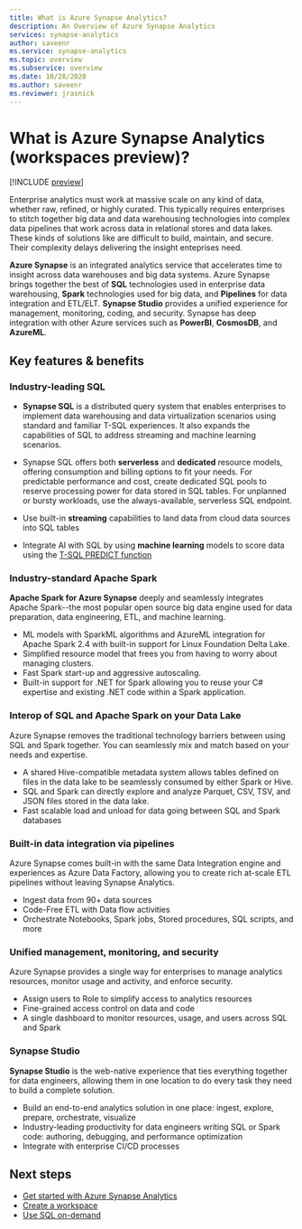 ```yaml
---
title: What is Azure Synapse Analytics? 
description: An Overview of Azure Synapse Analytics 
services: synapse-analytics 
author: saveenr 
ms.service: synapse-analytics 
ms.topic: overview 
ms.subservice: overview
ms.date: 10/28/2020 
ms.author: saveenr 
ms.reviewer: jrasnick
---
```


# What is Azure Synapse Analytics (workspaces preview)?

[!INCLUDE [preview](includes/note-preview.md)]

Enterprise analytics must work at massive scale on any kind of data, whether raw, refined, or highly curated. This typically requires enterprises to stitch together big data and data warehousing technologies into complex data pipelines that work across data in relational stores and data lakes. These kinds of solutions like are difficult to build, maintain, and secure. Their complexity delays delivering the insight enteprises need.

**Azure Synapse** is an integrated analytics service that accelerates time to insight across data warehouses and big data systems. Azure Synapse brings together the best of **SQL** technologies used in enterprise data warehousing, **Spark** technologies used for big data, and **Pipelines** for data integration and ETL/ELT. **Synapse Studio** provides a unified experience for management, monitoring, coding, and security. Synapse has deep integration with other Azure services such as **PowerBI**, **CosmosDB**, and **AzureML**.

## Key features & benefits

### Industry-leading SQL

* **Synapse SQL** is a distributed query system that enables enterprises to implement data warehousing and data virtualization 
scenarios using standard and familiar T-SQL experiences. It also expands the capabilities of SQL to address streaming and machine learning scenarios.

* Synapse SQL offers both **serverless** and **dedicated** resource models, offering consumption and billing options to fit your needs. For predictable performance and cost, create dedicated SQL pools to reserve processing power for data stored in SQL tables. For unplanned or bursty workloads, use the always-available, serverless SQL endpoint.
* Use built-in **streaming** capabilities to land data from cloud data sources into SQL tables
* Integrate AI with SQL by using **machine learning** models to score data using the [T-SQL PREDICT function](https://docs.microsoft.com/sql/t-sql/queries/predict-transact-sql?view=azure-sqldw-latest)

### Industry-standard Apache Spark

**Apache Spark for Azure Synapse** deeply and seamlessly integrates Apache Spark--the most popular open source big data engine used for data preparation, data engineering, ETL, and machine learning.

* ML models with SparkML algorithms and AzureML integration for Apache Spark 2.4 with built-in support for Linux Foundation Delta Lake.
* Simplified resource model that frees you from having to worry about managing clusters.
* Fast Spark start-up and aggressive autoscaling.
* Built-in support for .NET for Spark allowing you to reuse your C# expertise and existing .NET code within a Spark application.

### Interop of SQL and Apache Spark on your Data Lake

Azure Synapse removes the traditional technology barriers between using SQL and Spark together. You can seamlessly mix and match based on your needs and expertise.

* A shared Hive-compatible metadata system allows tables defined on files in the data lake to be seamlessly consumed by either Spark or Hive.
* SQL and Spark can directly explore and analyze Parquet, CSV, TSV, and JSON files stored in the data lake.
* Fast scalable load and unload for data going between SQL and Spark databases

### Built-in data integration via pipelines

Azure Synapse comes built-in with the same Data Integration engine and experiences as Azure Data Factory, allowing you to create rich at-scale ETL pipelines without leaving Synapse Analytics.

* Ingest data from 90+ data sources
* Code-Free ETL with Data flow activities
* Orchestrate Notebooks, Spark jobs, Stored procedures, SQL scripts, and more

### Unified management, monitoring, and security

Azure Synapse provides a single way for enterprises to manage analytics resources, monitor usage and activity, and enforce security.

* Assign users to Role to simplify access to analytics resources
* Fine-grained access control on data and code
* A single dashboard to monitor resources, usage, and users across SQL and Spark

### Synapse Studio

**Synapse Studio** is the web-native experience that ties everything together for data engineers, allowing them in one location to do every task they need to build a complete solution.

* Build an end-to-end analytics solution in one place: ingest, explore, prepare, orchestrate, visualize
* Industry-leading productivity for data engineers writing SQL or Spark code: authoring, debugging, and performance optimization
* Integrate with enterprise CI/CD processes

## Next steps

* [Get started with Azure Synapse Analytics](get-started.md)
* [Create a workspace](quickstart-create-workspace.md)
* [Use SQL on-demand](quickstart-sql-on-demand.md)
